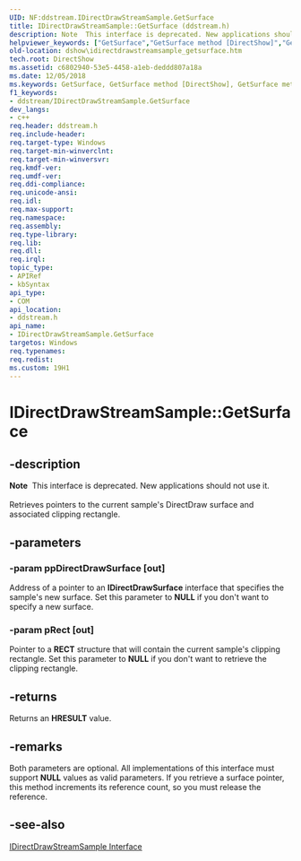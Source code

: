 ```yaml
---
UID: NF:ddstream.IDirectDrawStreamSample.GetSurface
title: IDirectDrawStreamSample::GetSurface (ddstream.h)
description: Note  This interface is deprecated. New applications should not use it. Retrieves pointers to the current sample's DirectDraw surface and associated clipping rectangle.helpviewer_keywords: ["GetSurface","GetSurface method [DirectShow]","GetSurface method [DirectShow]","IDirectDrawStreamSample interface","IDirectDrawStreamSample interface [DirectShow]","GetSurface method","IDirectDrawStreamSample.GetSurface","IDirectDrawStreamSample::GetSurface","IDirectDrawStreamSampleGetSurface","ddstream/IDirectDrawStreamSample::GetSurface","dshow.idirectdrawstreamsample_getsurface"]
old-location: dshow\idirectdrawstreamsample_getsurface.htm
tech.root: DirectShow
ms.assetid: c6802940-53e5-4458-a1eb-deddd807a18a
ms.date: 12/05/2018
ms.keywords: GetSurface, GetSurface method [DirectShow], GetSurface method [DirectShow],IDirectDrawStreamSample interface, IDirectDrawStreamSample interface [DirectShow],GetSurface method, IDirectDrawStreamSample.GetSurface, IDirectDrawStreamSample::GetSurface, IDirectDrawStreamSampleGetSurface, ddstream/IDirectDrawStreamSample::GetSurface, dshow.idirectdrawstreamsample_getsurface
f1_keywords:
- ddstream/IDirectDrawStreamSample.GetSurface
dev_langs:
- c++
req.header: ddstream.h
req.include-header: 
req.target-type: Windows
req.target-min-winverclnt: 
req.target-min-winversvr: 
req.kmdf-ver: 
req.umdf-ver: 
req.ddi-compliance: 
req.unicode-ansi: 
req.idl: 
req.max-support: 
req.namespace: 
req.assembly: 
req.type-library: 
req.lib: 
req.dll: 
req.irql: 
topic_type:
- APIRef
- kbSyntax
api_type:
- COM
api_location:
- ddstream.h
api_name:
- IDirectDrawStreamSample.GetSurface
targetos: Windows
req.typenames: 
req.redist: 
ms.custom: 19H1
---
```


# IDirectDrawStreamSample::GetSurface


## -description



<div class="alert"><b>Note</b>  This interface is deprecated. New applications should not use it.</div>
<div> </div>
Retrieves pointers to the current sample's DirectDraw surface and associated clipping rectangle.




## -parameters




### -param ppDirectDrawSurface [out]

Address of a pointer to an <b>IDirectDrawSurface</b> interface that specifies the sample's new surface. Set this parameter to <b>NULL</b> if you don't want to specify a new surface.


### -param pRect [out]

Pointer to a <b>RECT</b> structure that will contain the current sample's clipping rectangle. Set this parameter to <b>NULL</b> if you don't want to retrieve the clipping rectangle.


## -returns



Returns an <b>HRESULT</b> value.




## -remarks



Both parameters are optional. All implementations of this interface must support <b>NULL</b> values as valid parameters. If you retrieve a surface pointer, this method increments its reference count, so you must release the reference.




## -see-also




<a href="https://docs.microsoft.com/windows/desktop/api/ddstream/nn-ddstream-idirectdrawstreamsample">IDirectDrawStreamSample Interface</a>
 

 


